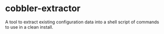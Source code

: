 # cobbler-extractor
A tool to extract existing configuration data into a shell script of commands to use in a clean install.

